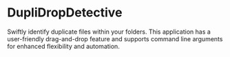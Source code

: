 # DupliDropDetective
Swiftly identify duplicate files within your folders. This application has a user-friendly drag-and-drop feature and supports command line arguments for enhanced flexibility and automation.
